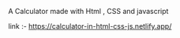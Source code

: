 A Calculator made with  Html , CSS and javascript

link :- https://calculator-in-html-css-js.netlify.app/
